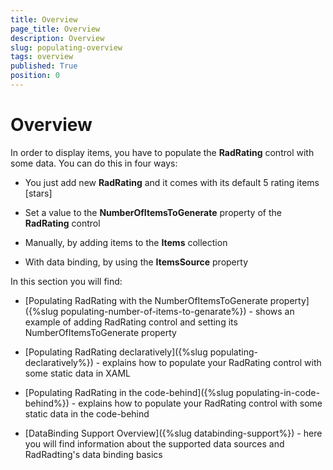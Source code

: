 ```yaml
---
title: Overview
page_title: Overview
description: Overview
slug: populating-overview
tags: overview
published: True
position: 0
---
```


# Overview

In order to display items, you have to populate the __RadRating__ control with some data. You can do this in four ways:		

* You just add new __RadRating__ and it comes with its default 5 rating items [stars]		  

* Set a value to the __NumberOfItemsToGenerate__ property of the __RadRating__ control		  

* Manually, by adding items to the __Items__ collection		  

* With data binding, by using the __ItemsSource__ property		  

In this section you will find:

* [Populating RadRating with the NumberOfItemsToGenerate property]({%slug populating-number-of-items-to-genarate%}) - shows an example of adding RadRating control and setting its NumberOfItemsToGenerate property		  

* [Populating RadRating declaratively]({%slug populating-declaratively%}) - explains how to populate your RadRating control with some static data in XAML		  

* [Populating RadRating in the code-behind]({%slug populating-in-code-behind%}) - explains how to populate your RadRating control with some static data in the code-behind		  

* [DataBinding Support Overview]({%slug databinding-support%}) - here you will find information about the supported data sources and RadRadting's data binding basics